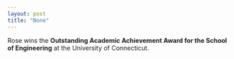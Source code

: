 ```yaml
---
layout: post
title: "None"
---
```

Rose wins the **Outstanding Academic Achievement Award for the School of Engineering** at the University of Connecticut.
